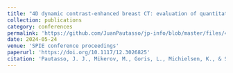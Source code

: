 ```yaml
---
title: "4D dynamic contrast-enhanced breast CT: evaluation of quantitative accuracy"
collection: publications
category: conferences
permalink: 'https://github.com/JuanPautasso/jp-info/blob/master/files/4D_Dynamic_Contrast_Enhanced_Breast_CT_IWBI_2024.pdf'
date: 2024-05-24
venue: 'SPIE conference proceedings'
paperurl: 'https://doi.org/10.1117/12.3026825' 
citation: 'Pautasso, J. J., Mikerov, M., Goris, L., Michielsen, K., & Sechopoulos, I. (2024, May). 4D Dynamic Contrast-Enhanced Breast CT: Evaluation of quantitative accuracy. In Society of Photo-Optical Instrumentation Engineers (SPIE) Conference Series (Vol. 13174, p. 131740W).'
---
```

